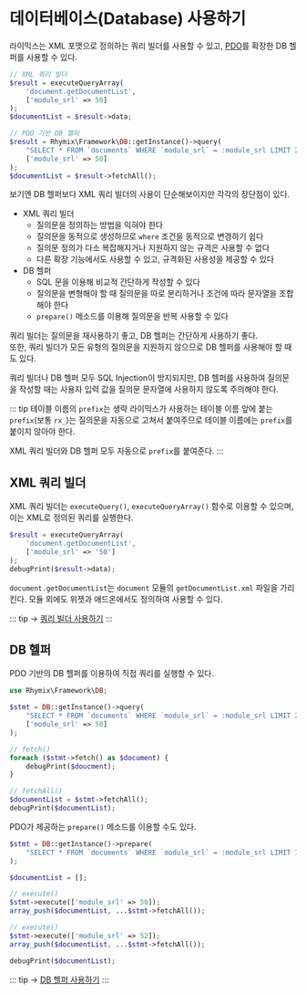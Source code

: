 # 데이터베이스(Database) 사용하기

라이믹스는 XML 포맷으로 정의하는 쿼리 빌더를 사용할 수 있고, [PDO](https://www.php.net/manual/en/class.pdostatement.php)를 확장한 DB 헬퍼를 사용할 수 있다.

```php
// XML 쿼리 빌더
$result = executeQueryArray(
    'document.getDocumentList',
    ['module_srl' => 50]
);
$documentList = $result->data;

// PDO 기반 DB 헬퍼
$result = Rhymix\Framework\DB::getInstance()->query(
    "SELECT * FROM `documents` WHERE `module_srl` = :module_srl LIMIT 20",
    ['module_srl' => 50]
);
$documentList = $result->fetchAll();
```

보기엔 DB 헬퍼보다 XML 쿼리 빌더의 사용이 단순해보이지만 각각의 장단점이 있다.

- XML 쿼리 빌더
  - 질의문을 정의하는 방법을 익혀야 한다
  - 질의문을 동적으로 생성하므로 `where` 조건을 동적으로 변경하기 쉽다
  - 질의문 정의가 다소 복잡해지거나 지원하지 않는 규격은 사용할 수 없다
  - 다른 확장 기능에서도 사용할 수 있고, 규격화된 사용성을 제공할 수 있다
- DB 헬퍼
  - SQL 문을 이용해 비교적 간단하게 작성할 수 있다
  - 질의문을 변형해야 할 때 질의문을 따로 분리하거나 조건에 따라 문자열을 조합해야 한다
  - `prepare()` 메소드를 이용해 질의문을 반복 사용할 수 있다

쿼리 빌더는 질의문을 재사용하기 좋고, DB 헬퍼는 간단하게 사용하기 좋다.  
또한, 쿼리 빌더가 모든 유형의 질의문을 지원하지 않으므로 DB 헬퍼를 사용해야 할 때도 있다.

쿼리 빌더나 DB 헬퍼 모두 SQL Injection이 방지되지만, DB 헬퍼를 사용하여 질의문을 작성할 때는 사용자 입력 값을 질의문 문자열에 사용하지 않도록 주의해야 한다.

::: tip 테이블 이름의 `prefix`는 생략
라이믹스가 사용하는 테이블 이름 앞에 붙는 `prefix`(보통 `rx_`)는 질의문을 자동으로 고쳐서 붙여주므로 테이블 이름에는 `prefix`를 붙이지 않아야 한다.

XML 쿼리 빌더와 DB 헬퍼 모두 자동으로 `prefix`를 붙여준다.
:::

## XML 쿼리 빌더

XML 쿼리 빌더는 `executeQuery()`, `executeQueryArray()` 함수로 이용할 수 있으며, 이는 XML로 정의된 쿼리를 실행한다.

```php
$result = executeQueryArray(
    'document.getDocumentList',
    ['module_srl' => '50']
);
debugPrint($result->data);
```

`document.getDocumentList`는 `document` 모듈의 `getDocumentList.xml` 파일을 가리킨다. 모듈 외에도 위젯과 애드온에서도 정의하여 사용할 수 있다.

::: tip -> [쿼리 빌더 사용하기](/reference/database/query-builder)
:::

## DB 헬퍼

PDO 기반의 DB 헬퍼를 이용하여 직접 쿼리를 실행할 수 있다.

```php
use Rhymix\Framework\DB;

$stmt = DB::getInstance()->query(
    "SELECT * FROM `documents` WHERE `module_srl` = :module_srl LIMIT 20",
    ['module_srl' => 50]
);

// fetch()
foreach ($stmt->fetch() as $document) {
    debugPrint($doucment);
}

// fetchAll()
$documentList = $stmt->fetchAll();
debugPrint($documentList);
```

PDO가 제공하는 `prepare()` 메소드를 이용할 수도 있다.

```php
$stmt = DB::getInstance()->prepare(
    "SELECT * FROM `documents` WHERE `module_srl` = :module_srl LIMIT 10",
);

$documentList = [];

// execute()
$stmt->execute(['module_srl' => 50]);
array_push($documentList, ...$stmt->fetchAll());

// execute()
$stmt->execute(['module_srl' => 52]);
array_push($documentList, ...$stmt->fetchAll());

debugPrint($documentList);
```

::: tip -> [DB 헬퍼 사용하기](/reference/database/pdo)
:::
